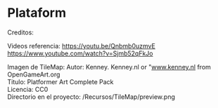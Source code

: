 # Plataform


Creditos:

Videos referencia:
            https://youtu.be/Qnbmb0uzmvE
            https://www.youtube.com/watch?v=Sjmb52qFkJo

Imagen de TileMap: 
            Autor: Kenney. Kenney.nl or "www.kenney.nl from OpenGameArt.org            
            Titulo: Platformer Art Complete Pack            
            Licencia: CC0            
            Directorio en el proyecto: /Recursos/TileMap/preview.png            
            
            
